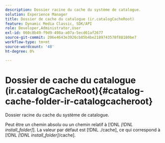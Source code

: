 ```yaml
---
description: Dossier racine du cache du système de catalogue.
solution: Experience Manager
title: Dossier de cache du catalogue (ir.catalogCacheRoot)
feature: Dynamic Media Classic, SDK/API
role: Developer,Administrator,User
exl-id: 060c8b49-f9d9-498a-a07a-5ecd61af2677
source-git-commit: 206e4643e3926cb85b4be2189743578f88180be7
workflow-type: tm+mt
source-wordcount: '48'
ht-degree: 0%

---
```


# Dossier de cache du catalogue (ir.catalogCacheRoot){#catalog-cache-folder-ir-catalogcacheroot}

Dossier racine du cache du système de catalogue.

Peut être un chemin absolu ou un chemin relatif à [!DNL *[!DNL install_folder]*]. La valeur par défaut est [!DNL ./cache], ce qui correspond à [!DNL *[!DNL install_folder]*/cache].

